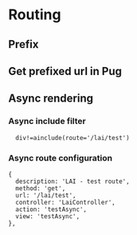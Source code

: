 # Routing

## Prefix

## Get prefixed url in Pug

## Async rendering

### Async include filter
```
  div!=ainclude(route='/lai/test')
```
### Async route configuration
```
{
  description: 'LAI - test route',
  method: 'get',
  url: '/lai/test',
  controller: 'LaiController',
  action: 'testAsync',
  view: 'testAsync',
},
```